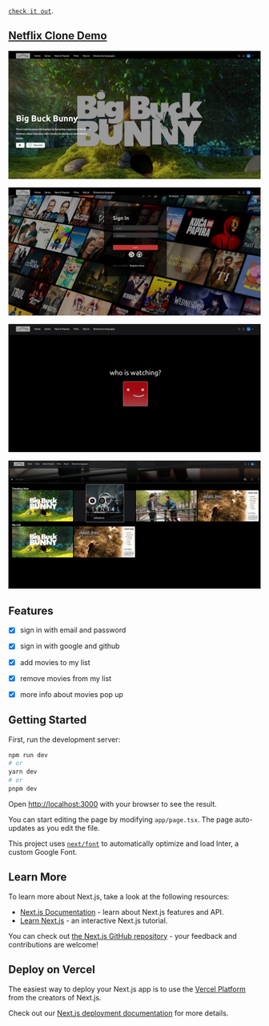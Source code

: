  [`check it out`]([https://github.com/vercel/next.js/tree/canary/packages/create-next-app](https://netflix-clone-mungaben.vercel.app/AuthUser)).

## [Netflix Clone Demo]([https://netflix-clone-eight-sand.vercel.app/](https://netflix-clone-mungaben.vercel.app/AuthUser))

<!-- image Homepage -->
![Netflix Clone Demo](./public/homepage.png)

<!-- image Sign In -->
![Netflix Clone Demo](./public/signin.png)


<!-- profile -->
![Netflix Clone Demo](./public/whowatching.png)

<!--mylist  -->
![Netflix Clone Demo](./public/Mylist.png)



## Features

- [x] sign in  with email and password
- [x] sign in with google and github
- [x] add movies to my list
- [x] remove movies from my list
- [x] more info about movies pop up






## Getting Started

First, run the development server:

```bash
npm run dev
# or
yarn dev
# or
pnpm dev
```

Open [http://localhost:3000](http://localhost:3000) with your browser to see the result.

You can start editing the page by modifying `app/page.tsx`. The page auto-updates as you edit the file.

This project uses [`next/font`](https://nextjs.org/docs/basic-features/font-optimization) to automatically optimize and load Inter, a custom Google Font.

## Learn More

To learn more about Next.js, take a look at the following resources:

- [Next.js Documentation](https://nextjs.org/docs) - learn about Next.js features and API.
- [Learn Next.js](https://nextjs.org/learn) - an interactive Next.js tutorial.

You can check out [the Next.js GitHub repository](https://github.com/vercel/next.js/) - your feedback and contributions are welcome!

## Deploy on Vercel

The easiest way to deploy your Next.js app is to use the [Vercel Platform](https://vercel.com/new?utm_medium=default-template&filter=next.js&utm_source=create-next-app&utm_campaign=create-next-app-readme) from the creators of Next.js.

Check out our [Next.js deployment documentation](https://nextjs.org/docs/deployment) for more details.
